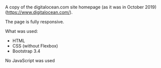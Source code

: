 A copy of the digitalocean.com site homepage (as it was in October 2019) (https://www.digitalocean.com/).

The page is fully responsive.

What was used:
- HTML
- CSS (without Flexbox)
- Bootstrap 3.4

No JavaScript was used